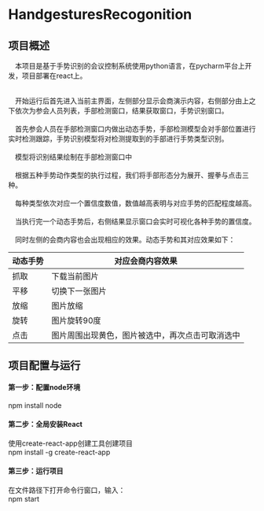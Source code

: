 # HandgesturesRecogonition

## 项目概述
&emsp;本项目是基于手势识别的会议控制系统使用python语言，在pycharm平台上开发，项目部署在react上。<br/>

<br/>&emsp;开始运行后首先进入当前主界面，左侧部分显示会商演示内容，右侧部分由上之下依次为参会人员列表，手部检测窗口，结果获取窗口，手势识别窗口。
<br/>
<br/>&emsp;首先参会人员在手部检测窗口内做出动态手势，手部检测模型会对手部位置进行实时检测跟踪，手势识别模型将对检测提取到的手部进行手势类型识别。<br/>
<br/>&emsp;模型将识别结果绘制在手部检测窗口中<br/>
<br/>&emsp;根据五种手势动作类型的执行过程，我们将手部形态分为展开、握拳与点击三种。<br/>
<br/>&emsp;每种类型依次对应一个置信度数值，数值越高表明与对应手势的匹配程度越高。<br/>
<br/>&emsp;当执行完一个动态手势后，右侧结果显示窗口会实时可视化各种手势的置信度。<br/>
<br/>&emsp;同时左侧的会商内容也会出现相应的效果。动态手势和其对应效果如下：


|动态手势|对应会商内容效果|
|----|----|
|抓取|下载当前图片|
|平移|切换下一张图片|
|放缩|图片放缩|
|旋转|图片旋转90度|
|点击|图片周围出现黄色，图片被选中，再次点击可取消选中|

## 项目配置与运行
#### 第一步：配置node环境
npm install node<br/>
#### 第二步：全局安装React
使用create-react-app创建工具创建项目 <br/>
npm install -g create-react-app<br/>
#### 第三步：运行项目
在文件路径下打开命令行窗口，输入：<br/>
npm start
